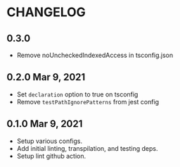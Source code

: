 # CHANGELOG

## 0.3.0

- Remove noUncheckedIndexedAccess in tsconfig.json

## 0.2.0 Mar 9, 2021

- Set `declaration` option to true on tsconfig
- Remove `testPathIgnorePatterns` from jest config

## 0.1.0 Mar 9, 2021

- Setup various configs.
- Add initial linting, transpilation, and testing deps.
- Setup lint github action.
